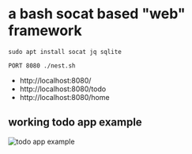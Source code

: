 # a bash socat based "web" framework

```
sudo apt install socat jq sqlite
```


```
PORT 8080 ./nest.sh
```

- http://localhost:8080/
- http://localhost:8080/todo
- http://localhost:8080/home

## working todo app example

![todo app example](https://i.ibb.co/ZmHVdFx/2024-09-29-22-06.png)



